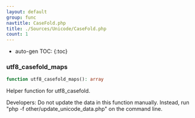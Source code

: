 ```yaml
---
layout: default
group: func
navtitle: CaseFold.php
title: ./Sources/Unicode/CaseFold.php
count: 1
---
```

* auto-gen TOC:
{:toc}
### utf8_casefold_maps

```php
function utf8_casefold_maps(): array
```
Helper function for utf8_casefold.

Developers: Do not update the data in this function manually. Instead,
run "php -f other/update_unicode_data.php" on the command line.


